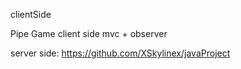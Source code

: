 clientSide

Pipe Game client side mvc + observer

server side:
https://github.com/XSkylinex/javaProject

